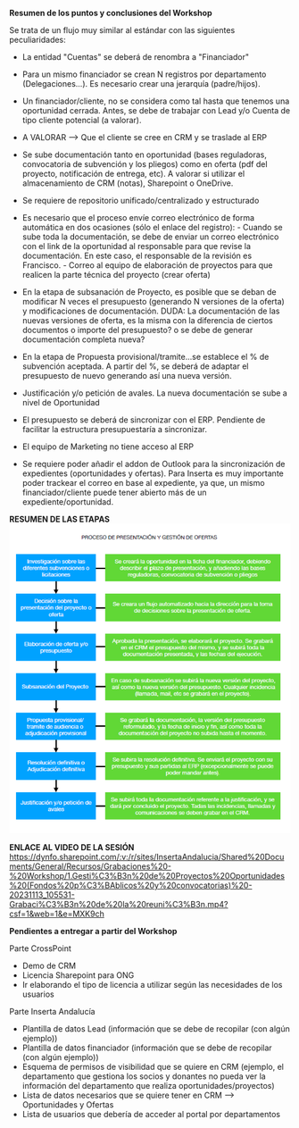 **Resumen de los puntos y conclusiones del Workshop**

Se trata de un flujo muy similar al estándar con las siguientes peculiaridades:
- La entidad "Cuentas" se deberá de renombra a "Financiador" 
- Para un mismo financiador se crean N registros por departamento (Delegaciones...). Es necesario crear una jerarquía (padre/hijos).
- Un financiador/cliente, no se considera como tal hasta que tenemos una oportunidad cerrada. Antes, se debe de trabajar con Lead y/o Cuenta de tipo cliente potencial (a valorar).
- A VALORAR --> Que el cliente se cree en CRM y se traslade al ERP
- Se sube documentación tanto en oportunidad (bases reguladoras, convocatoria de subvención y los pliegos) como en oferta (pdf del proyecto, notificación de entrega, etc). A valorar si utilizar el almacenamiento de CRM (notas), Sharepoint o OneDrive. 
- Se requiere de repositorio unificado/centralizado y estructurado
- Es necesario que el proceso envíe correo electrónico de forma automática en dos ocasiones (sólo el enlace del registro):
              - Cuando se sube toda la documentación, se debe de enviar un correo electrónico con el link de la oportunidad al responsable para que revise la documentación. En este caso, el responsable de la revisión es Francisco.
              - Correo al equipo de elaboración de proyectos para que realicen la parte técnica del proyecto (crear oferta)

- En la etapa de subsanación de Proyecto, es posible que se deban de modificar N veces el presupuesto (generando N versiones de la oferta) y modificaciones de documentación. DUDA: La documentación de las nuevas versiones de oferta, es la misma con la diferencia de ciertos documentos o importe del presupuesto? o se debe de generar documentación completa nueva?
- En la etapa de Propuesta provisional/tramite...se establece el % de subvención aceptada. A partir del %, se deberá de adaptar el presupuesto de nuevo generando así una nueva versión.
- Justificación y/o petición de avales. La nueva documentación se sube a nivel de Oportunidad
- El presupuesto se deberá de sincronizar con el ERP. Pendiente de facilitar la estructura presupuestaría a sincronizar.
- El equipo de Marketing no tiene acceso al ERP
- Se requiere poder añadir el addon de Outlook para la sincronización de expedientes (oportunidades y ofertas). Para Inserta es muy importante poder trackear el correo en base al expediente, ya que, un mismo financiador/cliente puede tener abierto más de un expediente/oportunidad.


**RESUMEN DE LAS ETAPAS**
![image.png](/.attachments/image-a78c3d7e-8b6b-44b2-bc0b-72caf779429e.png)

**ENLACE AL VIDEO DE LA SESIÓN**
https://dynfo.sharepoint.com/:v:/r/sites/InsertaAndalucia/Shared%20Documents/General/Recursos/Grabaciones%20-%20Workshop/1.Gesti%C3%B3n%20de%20Proyectos%20Oportunidades%20(Fondos%20p%C3%BAblicos%20y%20convocatorias)%20-20231113_105531-Grabaci%C3%B3n%20de%20la%20reuni%C3%B3n.mp4?csf=1&web=1&e=MXK9ch

**Pendientes a entregar a partir del Workshop**

Parte CrossPoint
- Demo de CRM
- Licencia Sharepoint para ONG
- Ir elaborando el tipo de licencia a utilizar según las necesidades de los usuarios

Parte Inserta Andalucía
- Plantilla de datos Lead (información que se debe de recopilar (con algún ejemplo))
- Plantilla de datos financiador (información que se debe de recopilar (con algún ejemplo))
- Esquema de permisos de visibilidad que se quiere en CRM (ejemplo, el departamento que gestiona los socios y donantes no pueda ver la información del departamento que realiza oportunidades/proyectos)
- Lista de datos necesarios que se quiere tener en CRM --> Oportunidades y Ofertas
- Lista de usuarios que debería de acceder al portal por departamentos